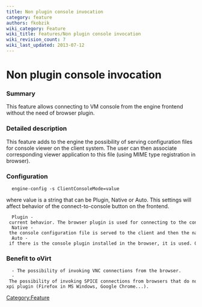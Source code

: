 ```yaml
---
title: Non plugin console invocation
category: feature
authors: fkobzik
wiki_category: Feature
wiki_title: Features/Non plugin console invocation
wiki_revision_count: 7
wiki_last_updated: 2013-07-12
---
```


# Non plugin console invocation

### Summary

This feature allows connecting to VM console from the engine frontend without the need of browser plugin.

### Detailed description

This feature adds to the engine the possibility of serving configuration files for console viewer on the client system. The user can then associate corresponding viewer application to this file (using MIME type registration in browser).

### Configuration

      engine-config -s ClientConsoleMode=value

where value is a string that can be Plugin, Native or Auto. This settings will affect behavior of the connect-to-console button on the frontend.

      Plugin - current behavior. The browser plugin is used for connecting to the console.
      Native - the console configuration file is served to the client and then the native console client is used.
      Auto - if there is the console plugin installed in the browser, it is used. Otherwise native client is used.

### Benefit to oVirt

      - The possibility of invoking VNC connections from the browser.
      - The possibility of invoking SPICE connections from browsers that do not support spice-xpi plugin (Firefox in MS Windows, Google Chrome...).

<Category:Feature>
